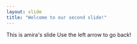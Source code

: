 ```yaml
---
layout: slide
title: "Welcome to our second slide!"
---
```


This is amira's slide
Use the left arrow to go back!
